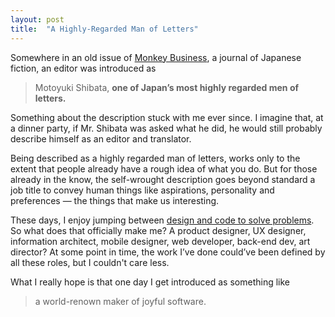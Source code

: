 ```yaml
---
layout: post
title:  "A Highly-Regarded Man of Letters"
---
```


Somewhere in an old issue of [Monkey Business][monkey-business], a journal of Japanese fiction, an editor was introduced as 

> Motoyuki Shibata, **one of Japan’s most highly regarded men of letters.**

Something about the description stuck with me ever since. I imagine that, at a dinner party, if Mr. Shibata was asked what he did, he would still probably describe himself as an editor and translator.

Being described as a highly regarded man of letters, works only to the extent that people already have a rough idea of what you do. But for those already in the know, the self-wrought description goes beyond standard a job title to convey human things like aspirations, personality and preferences — the things that make us interesting.

These days, I enjoy jumping between [design and code to solve problems][dual-wielding]. So what does that officially make me? A product designer, UX designer, information architect, mobile designer, web developer, back-end dev, art director? At some point in time, the work I’ve done could’ve been defined by all these roles, but I couldn't care less.

What I really hope is that one day I get introduced as something like

> a world-renown maker of joyful software.

[dual-wielding]:/2014/08/30/dual-wielding.html

[monkey-business]:http://monkeybusinessmag.tumblr.com

[shibata]:http://www.vietnamlit.org/wiki/index.php?title=Motoyuki_Shibata